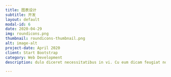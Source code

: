 ```yaml
---
title: 图表设计
subtitle: 开发
layout: default
modal-id: 6
date: 2020-04-29
img: roundicons.png
thumbnail: roundicons-thumbnail.png
alt: image-alt
project-date: April 2020
client: Start Bootstrap
category: Web Development
description: dulo diceret necessitatibus in vi. Cu eum dicam feugiat noluisse.

---
```

